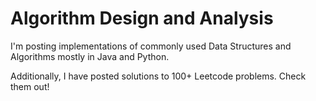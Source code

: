 # Algorithm Design and Analysis

I'm posting implementations of commonly used Data Structures and Algorithms mostly in Java and Python.

Additionally, I have posted solutions to 100+ Leetcode problems. Check them out!
